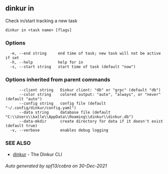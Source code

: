 ## dinkur in

Check in/start tracking a new task

```
dinkur in <task name> [flags]
```

### Options

```
  -e, --end string     end time of task; new task will not be active if set
  -h, --help           help for in
  -s, --start string   start time of task (default "now")
```

### Options inherited from parent commands

```
      --client string   Dinkur client: "db" or "grpc" (default "db")
      --color string    colored output: "auto", "always", or "never" (default "auto")
      --config string   config file (default "~/.config/dinkur/config.yaml")
      --data string     database file (default "C:\\Users\\kalle\\AppData\\Roaming\\dinkur\\dinkur.db")
      --data-mkdir      create directory for data if it doesn't exist (default true)
  -v, --verbose         enables debug logging
```

### SEE ALSO

* [dinkur](dinkur.md)	 - The Dinkur CLI

###### Auto generated by spf13/cobra on 30-Dec-2021
